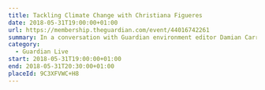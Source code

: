 ```yaml
---
title: Tackling Climate Change with Christiana Figueres
date: 2018-05-31T19:00:00+01:00
url: https://membership.theguardian.com/event/44016742261
summary: In a conversation with Guardian environment editor Damian Carrington, learn how this inspirational leading figure believes the world can beat its greatest challenge.
category:
  - Guardian Live
start: 2018-05-31T19:00:00+01:00
end: 2018-05-31T20:30:00+01:00
placeId: 9C3XFVWC+H8
---
```

